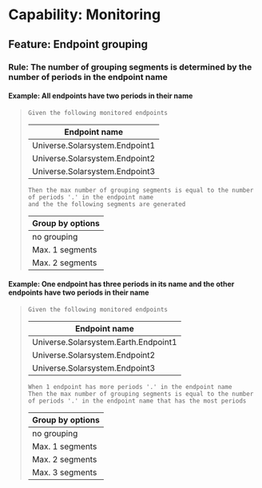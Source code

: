 # Capability: Monitoring

## Feature: Endpoint grouping

### Rule: The number of grouping segments is determined by the number of periods in the endpoint name

#### Example: All endpoints have two periods in their name

> ```gherkin
> Given the following monitored endpoints
> ```
>
> | Endpoint name                  |
> | ------------------------------ |
> | Universe.Solarsystem.Endpoint1 |
> | Universe.Solarsystem.Endpoint2 |
> | Universe.Solarsystem.Endpoint3 |
>
> ```gherkin
> Then the max number of grouping segments is equal to the number of periods '.' in the endpoint name
> and the the following segments are generated
> ```
>
> | Group by options |
> | ---------------- |
> | no grouping      |
> | Max. 1 segments  |
> | Max. 2 segments  |

#### **Example:** One endpoint has three periods in its name and the other endpoints have two periods in their name

> ```gherkin
> Given the following monitored endpoints
> ```
>
> | Endpoint name                        |
> | ------------------------------------ |
> | Universe.Solarsystem.Earth.Endpoint1 |
> | Universe.Solarsystem.Endpoint2       |
> | Universe.Solarsystem.Endpoint3       |
>
> ```gherkin
> When 1 endpoint has more periods '.' in the endpoint name
> Then the max number of grouping segments is equal to the number of periods '.' in the endpoint name that has the most periods
> ```
>
> | Group by options |
> | ---------------- |
> | no grouping      |
> | Max. 1 segments  |
> | Max. 2 segments  |
> | Max. 3 segments  |
